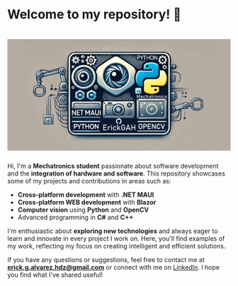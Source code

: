 # Welcome to my repository! 👋
# ![Banner](./banner.png)

Hi, I'm a **Mechatronics student** passionate about software development and the **integration of hardware and software**. This repository showcases some of my projects and contributions in areas such as:

- **Cross-platform development** with **.NET MAUI**
- **Cross-platform WEB development** with **Blazor**
- **Computer vision** using **Python** and **OpenCV**
- Advanced programming in **C#** and **C++**

I'm enthusiastic about **exploring new technologies** and always eager to learn and innovate in every project I work on. Here, you'll find examples of my work, reflecting my focus on creating intelligent and efficient solutions.

If you have any questions or suggestions, feel free to contact me at **erick.g.alvarez.hdz@gmail.com** or connect with me on [LinkedIn](https://www.linkedin.com/in/erick-guadalupe-alvarez-hernandez-egah/). I hope you find what I've shared useful!
